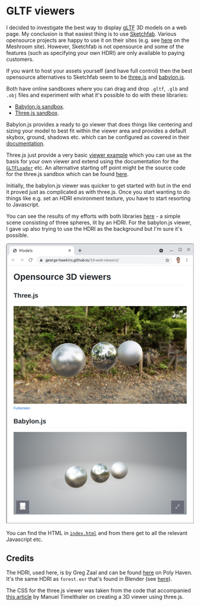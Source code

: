 GLTF viewers
============

I decided to investigate the best way to display [gLTF](https://en.wikipedia.org/wiki/GlTF) 3D models on a web page. My conclusion is that easiest thing is to use [Sketchfab](https://sketchfab.com/). Various opensource projects are happy to use it on their sites (e.g. see [here](https://alicevision.org/#results) on the Meshroom site). However, Sketchfab is not opensource and some of the features (such as specifying your own HDRI) are only available to paying customers.

If you want to host your assets yourself (and have full control) then the best opensource alternatives to Sketchfab seem to be [three.js](https://threejs.org/) and [babylon.js](https://www.babylonjs.com/).

Both have online sandboxes where you can drag and drop `.gltf`, `.glb` and `.obj` files and experiment with what it's possible to do with these libraries:

* [Babylon.js sandbox](https://sandbox.babylonjs.com/).
* [Three.js sandbox](https://gltf-viewer.donmccurdy.com/).

Babylon.js provides a ready to go viewer that does things like centering and sizing your model to best fit within the viewer area and provides a default skybox, ground, shadows etc. which can be configured as covered in their [documentation](https://doc.babylonjs.com/extensions/babylonViewer).

Three.js just provide a very basic [viewer example](https://threejs.org/examples/#webgl_loader_gltf) which you can use as the basis for your own viewer and extend using the documentation for the [`GLTFLoader`](https://threejs.org/docs/index.html#examples/en/loaders/GLTFLoader) etc. An alternative starting off point might be the source code for the three.js sandbox which can be found [here](https://github.com/donmccurdy/three-gltf-viewer).

Initially, the babylon.js viewer was quicker to get started with but in the end it proved just as complicated as with three.js. Once you start wanting to do things like e.g. set an HDRI environment texture, you have to start resorting to Javascript.

You can see the results of my efforts with both libraries [here](https://george-hawkins.github.io/3d-web-viewers/) - a simple scene consisting of three spheres, lit by an HDRI. For the babylon.js viewer, I gave up also trying to use the HDRI as the background but I'm sure it's possible.

![screenshot](screenshot.png)

You can find the HTML in [`index.html`](index.html) and from there get to all the relevant Javascript etc.

Credits
-------

The HDRI, used here, is by Greg Zaal and can be found [here](https://polyhaven.com/a/ninomaru_teien) on Poly Haven. It's the same HDRI as `forest.exr` that's found in Blender (see [here](https://github.com/blender/blender/tree/v2.93.1/release/datafiles/studiolights/world)).

The CSS for the three.js viewer was taken from the code that accompanied [this article](https://manu.ninja/webgl-3d-model-viewer-using-three-js/) by Manuel Timelthaler on creating a 3D viewer using three.js.
